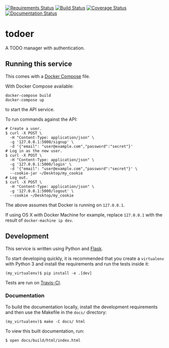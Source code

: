 [![Requirements Status](https://requires.io/github/adamtheturtle/todo/requirements.svg?branch=master)](https://requires.io/github/adamtheturtle/todo/requirements/?branch=master)
[![Build Status](https://travis-ci.org/adamtheturtle/todo.svg?branch=master)](https://travis-ci.org/adamtheturtle/todo)
[![Coverage Status](https://coveralls.io/repos/adamtheturtle/todo/badge.svg?branch=master&service=github)](https://coveralls.io/github/adamtheturtle/todo?branch=master)
[![Documentation Status](https://readthedocs.org/projects/todoer/badge/?version=latest)](http://todoer.readthedocs.org/en/latest/?badge=latest)


# todoer

A TODO manager with authentication.

## Running this service

This comes with a [Docker Compose](https://docs.docker.com/compose/) file.

With Docker Compose available:

```
docker-compose build
docker-compose up
```

to start the API service.

To run commands against the API:

  ```
  # Create a user.
  $ curl -X POST \
    -H "Content-Type: application/json" \
    -g '127.0.0.1:5000/signup' \
    -d '{"email": "user@example.com","password":"secret"}'
  # Log in as the new user.
  $ curl -X POST \
    -H "Content-Type: application/json" \
    -g '127.0.0.1:5000/login' \
    -d '{"email": "user@example.com","password":"secret"}' \
    --cookie-jar ~/Desktop/my_cookie
  # Log out.
  $ curl -X POST \
    -H "Content-Type: application/json" \
    -g '127.0.0.1:5000/logout' \
    --cookie ~/Desktop/my_cookie
  ```

The above assumes that Docker is running on `127.0.0.1`.

If using OS X with Docker Machine for example,
replace `127.0.0.1` with the result of `docker-machine ip dev`.

## Development

This service is written using Python and [Flask](http://flask.pocoo.org).

To start developing quickly, it is recommended that you create a `virtualenv` with Python 3 and install the requirements and run the tests inside it:

```
(my_virtualenv)$ pip install -e .[dev]
```

Tests are run on [Travis-CI](https://travis-ci.org/adamtheturtle/todo).


### Documentation

To build the documentation locally, install the development requirements and then use the Makefile in the `docs/` directory:

```
(my_virtualenv)$ make -C docs/ html
```

To view this built documentation, run:

```
$ open docs/build/html/index.html
```
